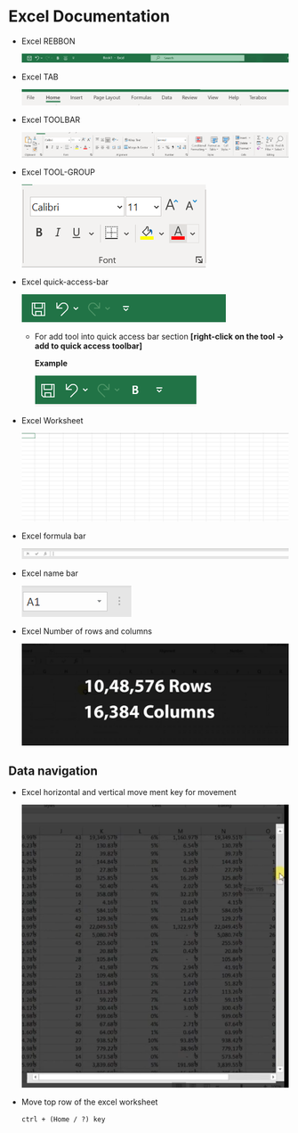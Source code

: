 # Excel Documentation

- Excel REBBON

  ![rebbon picture](document/Capture.PNG "rebbon")

- Excel TAB

  ![TAB picture](document/Capture1.PNG "EXcel TAB")

- Excel TOOLBAR

  ![tool picture](document/Capture2.PNG "Excel Toolbar")

- Excel TOOL-GROUP

  ![tool-group picture](document/Capture3.PNG "Excel Tool-group")

- Excel quick-access-bar

  ![quick-access-bar picture](document/Capture4.PNG "Excel quick-access-bar")

  - For add tool into quick access bar section **[right-click on the tool -> add to quick access toolbar]**

    **Example**

    ![quick-access-bar picture](document/Capture5.PNG "Excel quick-access-bar")

- Excel Worksheet

  ![worksheet picture](document/Capture6.PNG "Excel worksheet")

- Excel formula bar

  ![formula picture](document/Capture7.PNG "Excel formula bar")

- Excel name bar

  ![name picture](document/Capture8.PNG "Excel name bar")

- Excel Number of rows and columns

  ![name picture](document/Capture9.PNG "Excel rows and columns")

## Data navigation

- Excel horizontal and vertical move ment key for movement

  ![navigation bar picture](document/Capture10.PNG "navigation bar")

- Move top row of the excel worksheet

  ```
  ctrl + (Home / ?) key

  ```

